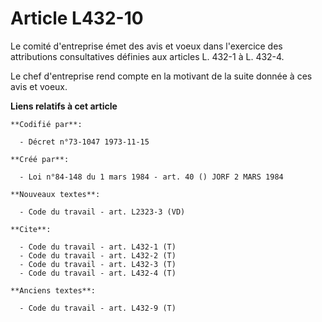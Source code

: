 # Article L432-10

Le comité d'entreprise émet des avis et voeux dans l'exercice des attributions consultatives définies aux articles L. 432-1 à
L. 432-4.

Le chef d'entreprise rend compte en la motivant de la suite donnée à ces avis et voeux.

**Liens relatifs à cet article**

	**Codifié par**:

	  - Décret n°73-1047 1973-11-15

	**Créé par**:

	  - Loi n°84-148 du 1 mars 1984 - art. 40 () JORF 2 MARS 1984

	**Nouveaux textes**:

	  - Code du travail - art. L2323-3 (VD)

	**Cite**:

	  - Code du travail - art. L432-1 (T)
	  - Code du travail - art. L432-2 (T)
	  - Code du travail - art. L432-3 (T)
	  - Code du travail - art. L432-4 (T)

	**Anciens textes**:

	  - Code du travail - art. L432-9 (T)
